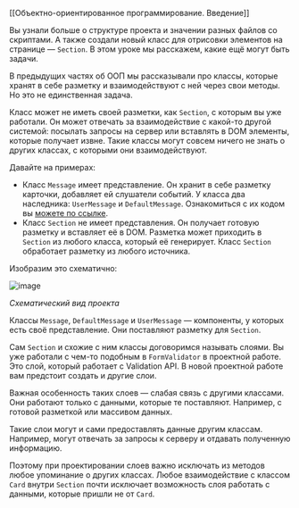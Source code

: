 [[Объектно-ориентированное программирование. Введение]]

Вы узнали больше о структуре проекта и значении разных файлов со скриптами. А также создали новый класс для отрисовки элементов на странице — `Section`. В этом уроке мы расскажем, какие ещё могут быть задачи.

В предыдущих частях об ООП мы рассказывали про классы, которые хранят в себе разметку и взаимодействуют с ней через свои методы. Но это не единственная задача.

Класс может не иметь своей разметки, как `Section`, с которым вы уже работали. Он может отвечать за взаимодействие с какой-то другой системой: посылать запросы на сервер или вставлять в DOM элементы, которые получает извне. Такие классы могут совсем ничего не знать о других классах, с которыми они взаимодействуют.

Давайте на примерах:

-   Класс `Message` имеет представление. Он хранит в себе разметку карточки, добавляет ей слушатели событий. У класса два наследника: `UserMessage` и `DefaultMessage`. Ознакомиться с их кодом вы [можете по ссылке](https://repl.it/@praktikum/lesson-6).
-   Класс `Section` не имеет представления. Он получает готовую разметку и вставляет её в DOM. Разметка может приходить в `Section` из любого класса, который её генерирует. Класс `Section` обработает разметку из любого источника.

Изобразим это схематично:

![image](https://pictures.s3.yandex.net/resources/S8_02_1591445770.png)

_Схематический вид проекта_

Классы `Message`, `DefaultMessage` и `UserMessage` — компоненты, у которых есть своё представление. Они поставляют разметку для `Section`.

Сам `Section` и схожие с ним классы договоримся называть слоями. Вы уже работали с чем-то подобным в `FormValidator` в проектной работе. Это слой, который работает с Validation API. В новой проектной работе вам предстоит создать и другие слои.

Важная особенность таких слоев — слабая связь с другими классами. Они работают только с данными, которые те поставляют. Например, с готовой разметкой или массивом данных.

Такие слои могут и сами предоставлять данные другим классам. Например, могут отвечать за запросы к серверу и отдавать полученную информацию.

Поэтому при проектировании слоев важно исключать из методов любое упоминание о других классах. Любое взаимодействие с классом `Card` внутри `Section` почти исключает возможность слоя работать с данными, которые пришли не от `Card`.